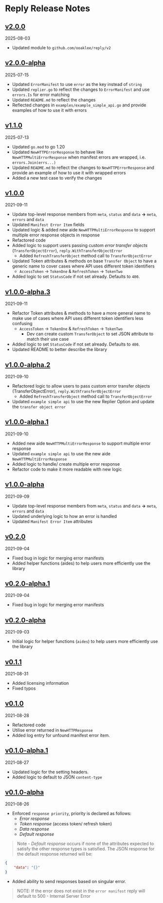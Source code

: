# Reply Release Notes

## [v2.0.0](https://github.com/ooaklee/reply/releases/tag/v2.0.0)
2025-08-03

* Updated module to `github.com/ooaklee/reply/v2`

## [v2.0.0-alpha](https://github.com/ooaklee/reply/releases/tag/v2.0.0-alpha)
2025-07-15

* Updated `ErrorManifest` to use `error` as the key instead of `string`
* Updated `replier.go` to reflect the changes to `ErrorManifest` and use `errors.Is` for error matching
* Updated `README.md` to reflect the changes
* Reflected changes in `examples/example_simple_api.go` and provide examples of how to use it with errors

## [v1.1.0](https://github.com/ooaklee/reply/releases/tag/v1.1.0)
2025-07-13

* Updated `go.mod` to go 1.20
* Updated `NewHTTPErrorResponse` to behave like `NewHTTPMultiErrorResponse` when manifest errors are wrapped, i.e. `errors.Join(errs...)`
* Updated `README.md` to reflect the changes to `NewHTTPErrorResponse` and provide an example of how to use it with wrapped errors
* Added a new test case to verify the changes

## [v1.0.0](https://github.com/ooaklee/reply/releases/tag/v1.0.0)
2021-09-11

* Update top-level response members from `meta`, `status` and `data` **->** `meta`, `errors` and `data`
* Updated `Manifest Error Item` fields
* Updated logic & added new aide `NewHTTPMultiErrorResponse` to support multiple error response objects in response
* Refactored code
* Added logic to support users passing custom *error transfer objects* (`TransferObjectError`), `reply.WithTransferObjectError`
  * Added `RefreshTransferObject` method call to `TransferObjectError`
* Updated Token attributes & methods on base `Transfer Object` to have a generic name to cover cases where API uses different token identifiers
  * `AccessToken` -> `TokenOne` & `RefreshToken` -> `TokenTwo`
* Added logic to set `StatusCode` if not set already. Defaults to `400`.
  
## [v1.0.0-alpha.3](https://github.com/ooaklee/reply/releases/tag/v1.0.0-alpha.3)
2021-09-11

* Refactor Token attributes & methods to have a more general name to make use of cases where API uses different token identifiers less confusing
  * `AccessToken` -> `TokenOne` & `RefreshToken` -> `TokenTwo`
    * Dev can create custom `TransferObject` to set JSON attribute to match their use case
* Added logic to set `StatusCode` if not set already. Defaults to `400`.
* Updated README to better describe the library

## [v1.0.0-alpha.2](https://github.com/ooaklee/reply/releases/tag/v1.0.0-alpha.2)
2021-09-10

* Refactored logic to allow users to pass custom error transfer objects (TransferObjectError), `reply.WithTransferObjectError`
  * Added `RefreshTransferObject` method call to `TransferObjectError`
* Updated `example simple api` to use the new Replier Option and update the `transfer object error`

## [v1.0.0-alpha.1](https://github.com/ooaklee/reply/releases/tag/v1.0.0-alpha.1)
2021-09-10

* Added new aide `NewHTTPMultiErrorResponse` to support multiple error response
* Updated `example simple api` to use the new aide `NewHTTPMultiErrorResponse`
* Added logic to handle/ create multiple error response
* Refactor code to make it more readable with new logic

## [v1.0.0-alpha](https://github.com/ooaklee/reply/releases/tag/v1.0.0-alpha)
2021-09-09

* Update top-level response members from `meta`, `status` and `data` **->** `meta`, `errors` and `data`
* Updated underlying logic to how an error is handled
* Updated `Manifest Error Item` attributes

## [v0.2.0](https://github.com/ooaklee/reply/releases/tag/v0.2.0)
2021-09-04

* Fixed bug in logic for merging error manifests
* Added helper functions (aides) to help users more efficiently use the library

## [v0.2.0-alpha.1](https://github.com/ooaklee/reply/releases/tag/v0.2.0-alpha.1)
2021-09-04

* Fixed bug in logic for merging error manifests

## [v0.2.0-alpha](https://github.com/ooaklee/reply/releases/tag/v0.2.0-alpha)
2021-09-03

* Initial logic for helper functions (`aides`) to help users more efficiently use the library

## [v0.1.1](https://github.com/ooaklee/reply/releases/tag/v0.1.1)
2021-08-31

* Added licensing information
* Fixed typos

## [v0.1.0](https://github.com/ooaklee/reply/releases/tag/v0.1.0)
2021-08-28

* Refactored code
* Utilise error returned in `NewHTTPResponse`
* Added log entry for unfound manifest error item.

## [v0.1.0-alpha.1](https://github.com/ooaklee/reply/releases/tag/v0.1.0-alpha.1)
2021-08-27

* Updated logic for the setting headers.
* Added logic to default to JSON `content-type`

## [v0.1.0-alpha](https://github.com/ooaklee/reply/releases/tag/v0.1.0-alpha)
2021-08-26

* Enforced `response priority`, priority is declared as follows:
  - *Error response*
  - *Token response* (access token/ refresh token)
  - *Data response*
  - *Default response*
> Note - *Default response* occurs if none of the attributes expected to satisfy the other response types is satisfied. The JSON response for the default response returned will be:
```json
{
    "data": "{}"
}
```
* Added ability to send responses based on singular error. 
> NOTE: If the error does not exist in the `error manifest` reply will default to 500 - Internal Server Error